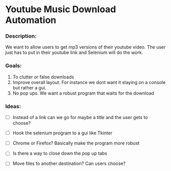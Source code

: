 # Youtube Music Download Automation

### Description:
We want to allow users to get mp3 versions of their youtube video. The user just has to put
in their youtube link and Selenium will do the work.

### Goals:
1. To clutter or false downloads
1. Improve overall layout. For instance we dont want it staying on a console but rather a gui.
1. No pop ups. We want a robust program that waits for the download 

### Ideas:
<!-- This has to be spaced out -->
* [ ] Instead of a link can we go for maybe a title and the user gets to choose?
* [ ] Hook the selenium program to a gui like Tkinter
* [ ] Chrome or Firefox? Basically make the program more robust 
* [ ] Is there a way to close down the pop up tabs
* [ ] Move files to another destination? Can users choose?
 